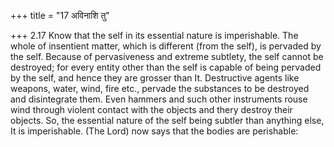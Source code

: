 +++
title = "17 अविनाशि तु"

+++
2.17 Know that the self in its essential nature is imperishable. The
whole of insentient matter, which is different (from the self), is
pervaded by the self. Because of pervasiveness and extreme subtlety, the
self cannot be destroyed; for every entity other than the self is
capable of being pervaded by the self, and hence they are grosser than
It. Destructive agents like weapons, water, wind, fire etc., pervade the
substances to be destroyed and disintegrate them. Even hammers and such
other instruments rouse wind through violent contact with the objects
and thery destroy their objects. So, the essential nature of the self
being subtler than anything else, It is imperishable. (The Lord) now
says that the bodies are perishable:
